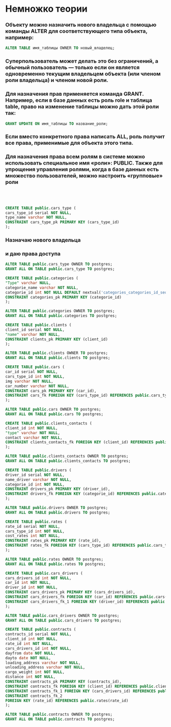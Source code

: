 # Немножко теории

### Объекту можно назначить нового владельца с помощью команды ALTER для соответствующего типа объекта, например:
```SQl
ALTER TABLE имя_таблицы OWNER TO новый_владелец;
```
### Суперпользователь может делать это без ограничений, а обычный пользователь — только если он является одновременно текущим владельцем объекта (или членом роли владельца) и членом новой роли.

### Для назначения прав применяется команда GRANT. Например, если в базе данных есть роль role и таблица table, право на изменение таблицы можно дать этой роли так:
```SQl
GRANT UPDATE ON имя_таблицы TO название_роли;
```

### Если вместо конкретного права написать ALL, роль получит все права, применимые для объекта этого типа.

### Для назначения права всем ролям в системе можно использовать специальное имя «роли»: PUBLIC. Также для упрощения управления ролями, когда в базе данных есть множество пользователей, можно настроить «групповые» роли

<br> </br>
```SQL
CREATE TABLE public.cars_type (
cars_type_id serial NOT NULL,
type_name varchar NOT NULL,
CONSTRAINT cars_type_pk PRIMARY KEY (cars_type_id)
);
```

### Назначаю нового владельца
### и даю права доступа
```SQl
ALTER TABLE public.cars_type OWNER TO postgres;
GRANT ALL ON TABLE public.cars_type TO postgres;
```

```SQL
CREATE TABLE public.categories (
"Type" varchar NULL,
categorie_name varchar NOT NULL,
categorie_id int NOT NULL DEFAULT nextval('categories_categories_id_seq'::regclass),
CONSTRAINT categories_pk PRIMARY KEY (categorie_id)
);
```

```SQL
ALTER TABLE public.categories OWNER TO postgres;
GRANT ALL ON TABLE public.categories TO postgres;
```

```SQL
CREATE TABLE public.clients (
client_id serial NOT NULL,
"name" varchar NOT NULL,
CONSTRAINT clients_pk PRIMARY KEY (client_id)
);
```

```SQL
ALTER TABLE public.clients OWNER TO postgres;
GRANT ALL ON TABLE public.clients TO postgres;
```

```SQL
CREATE TABLE public.cars (
car_id serial NOT NULL,
cars_type_id int NOT NULL,
img varchar NOT NULL,
car_number varchar NOT NULL,
CONSTRAINT cars_pk PRIMARY KEY (car_id),
CONSTRAINT cars_fk FOREIGN KEY (cars_type_id) REFERENCES public.cars_type(cars_type_id)
);
```

```SQL
ALTER TABLE public.cars OWNER TO postgres;
GRANT ALL ON TABLE public.cars TO postgres;
```


```SQL
CREATE TABLE public.clients_contacts (
client_id int NOT NULL,
"type" varchar NOT NULL,
contact varchar NOT NULL,
CONSTRAINT clients_contacts_fk FOREIGN KEY (client_id) REFERENCES public.clients(client_id)
);
```

```SQL
ALTER TABLE public.clients_contacts OWNER TO postgres;
GRANT ALL ON TABLE public.clients_contacts TO postgres;

```

```SQL
CREATE TABLE public.drivers (
driver_id serial NOT NULL,
name_driver varchar NOT NULL,
categorie_id int NOT NULL,
CONSTRAINT drivers_pk PRIMARY KEY (driver_id),
CONSTRAINT drivers_fk FOREIGN KEY (categorie_id) REFERENCES public.categories(categorie_id)
);

```

```SQL
ALTER TABLE public.drivers OWNER TO postgres;
GRANT ALL ON TABLE public.drivers TO postgres;
```

```SQL
CREATE TABLE public.rates (
rate_id serial NOT NULL,
cars_type_id int NOT NULL,
cost_rates int NOT NULL,
CONSTRAINT rates_pk PRIMARY KEY (rate_id),
CONSTRAINT rates_fk FOREIGN KEY (cars_type_id) REFERENCES public.cars_type(cars_type_id)
);
```

```SQL
ALTER TABLE public.rates OWNER TO postgres;
GRANT ALL ON TABLE public.rates TO postgres;
```

```SQL
CREATE TABLE public.cars_drivers (
cars_drivers_id int NOT NULL,
car_id int NOT NULL,
driver_id int NOT NULL,
CONSTRAINT cars_drivers_pk PRIMARY KEY (cars_drivers_id),
CONSTRAINT cars_drivers_fk FOREIGN KEY (car_id) REFERENCES public.cars(car_id),
CONSTRAINT cars_drivers_fk_1 FOREIGN KEY (driver_id) REFERENCES public.drivers(driver_id)
);
```

```SQL
ALTER TABLE public.cars_drivers OWNER TO postgres;
GRANT ALL ON TABLE public.cars_drivers TO postgres;
```

```SQL
CREATE TABLE public.contracts (
contracts_id serial NOT NULL,
client_id int NOT NULL,
rate_id int NOT NULL,
cars_drivers_id int NOT NULL,
dayfrom date NOT NULL,
dayto date NOT NULL,
loading_address varchar NOT NULL,
unloading_address varchar NOT NULL,
cargo_weight int NOT NULL,
distance int NOT NULL,
CONSTRAINT contracts_pk PRIMARY KEY (contracts_id),
CONSTRAINT contracts_fk FOREIGN KEY (client_id) REFERENCES public.clients(client_id),
CONSTRAINT contracts_fk_1 FOREIGN KEY (cars_drivers_id) REFERENCES public.cars_drivers(cars_drivers_id),
CONSTRAINT contracts_fk_2
FOREIGN KEY (rate_id) REFERENCES public.rates(rate_id)
);
```

```SQL
ALTER TABLE public.contracts OWNER TO postgres;
GRANT ALL ON TABLE public.contracts TO postgres;
```
